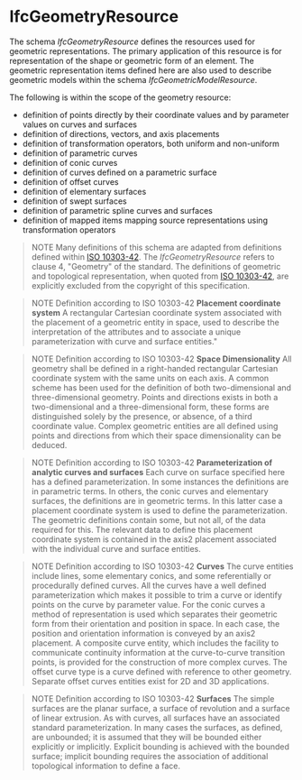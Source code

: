 IfcGeometryResource
===================

The schema _IfcGeometryResource_ defines the resources used for geometric representations. The primary application of this resource is for representation of the shape or geometric form of an element. The geometric representation items defined here are also used to describe geometric models within the schema _IfcGeometricModelResource_.

The following is within the scope of the geometry resource:

* definition of points directly by their coordinate values and by parameter values on curves and surfaces
* definition of directions, vectors, and axis placements
* definition of transformation operators, both uniform and non-uniform
* definition of parametric curves
* definition of conic curves
* definition of curves defined on a parametric surface
* definition of offset curves
* definition of elementary surfaces
* definition of swept surfaces
* definition of parametric spline curves and surfaces
* definition of mapped items mapping source representations using transformation operators

> NOTE Many definitions of this schema are adapted from definitions defined within [ISO 10303-42](../content/bibliography.htm#iso-10303-42). The _IfcGeometryResource_ refers to clause 4, "Geometry" of the standard. The definitions of geometric and topological representation, when quoted from [ISO 10303-42](../content/bibliography.htm#iso-10303-42), are explicitly excluded from the copyright of this specification.



> NOTE Definition according to ISO 10303-42
> **Placement coordinate system**
> A rectangular Cartesian coordinate system associated with the placement of a geometric entity in space, used to describe the interpretation of the attributes and to associate a unique parameterization with curve and surface entities."

> NOTE Definition according to ISO 10303-42
> **Space Dimensionality**
> All geometry shall be defined in a right-handed rectangular Cartesian coordinate system with the same units on each axis. A common scheme has been used for the definition of both two-dimensional and three-dimensional geometry. Points and directions exists in both a two-dimensional and a three-dimensional form, these forms are distinguished solely by the presence, or absence, of a third coordinate value. Complex geometric entities are all defined using points and directions from which their space dimensionality can be deduced.

> NOTE Definition according to ISO 10303-42
> **Parameterization of analytic curves and surfaces**
> Each curve on surface specified here has a defined parameterization. In some instances the definitions are in parametric terms. In others, the conic curves and elementary surfaces, the definitions are in geometric terms. In this latter case a placement coordinate system is used to define the parameterization. The geometric definitions contain some, but not all, of the data required for this. The relevant data to define this placement coordinate system is contained in the axis2 placement associated with the individual curve and surface entities.

> NOTE Definition according to ISO 10303-42
> **Curves**
> The curve entities include lines, some elementary conics, and some referentially or procedurally defined curves. All the curves have a well defined parameterization which makes it possible to trim a curve or identify points on the curve by parameter value. For the conic curves a method of representation is used which separates their geometric form from their orientation and position in space. In each case, the position and orientation information is conveyed by an axis2 placement. A composite curve entity, which includes the facility to communicate continuity information at the curve-to-curve transition points, is provided for the construction of more complex curves. The offset curve type is a curve defined with reference to other geometry. Separate offset curves entities exist for 2D and 3D applications.

> NOTE Definition according to ISO 10303-42
> **Surfaces**
> The simple surfaces are the planar surface, a surface of revolution and a surface of linear extrusion. As with curves, all surfaces have an associated standard parameterization. In many cases the surfaces, as defined, are unbounded; it is assumed that they will be bounded either explicitly or implicitly. Explicit bounding is achieved with the bounded surface; implicit bounding requires the association of additional topological information to define a face.
